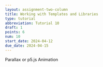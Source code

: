 ```yaml
---
layout: assignment-two-column
title: Working with Templates and Libraries
type: tutorial
abbreviation: Tutorial 10
draft: 1
points: 6
num: 10
start_date: 2024-04-12
due_date: 2024-04-15
---
```


Parallax or p5.js Animation